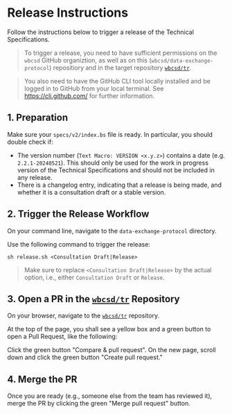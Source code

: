 # Release Instructions

Follow the instructions below to trigger a release of the Technical Specifications.

> To trigger a release, you need to have sufficient permissions on the `wbcsd` GitHub organiztion, as well as on this (`wbcsd/data-exchange-protocol`) repositiory and in the target repository [`wbcsd/tr`](https://github.com/wbcsd/tr).

> You also need to have the GitHub CLI tool locally installed and be logged in to GitHub from your local terminal. See https://cli.github.com/ for further information.

## 1. Preparation

Make sure your `specs/v2/index.bs` file is ready. In particular, you should double check if:
- The version number (`Text Macro: VERSION <x.y.z>`) contains a date (e.g. `2.2.1-20240521`). This should only be used for the work in progress version of the Technical Specifications and should not be included in any release.
- There is a changelog entry, indicating that a release is being made, and whether it is a consultation draft or a stable version.

## 2. Trigger the Release Workflow

On your command line, navigate to the `data-exchange-protocol` directory.

Use the following command to trigger the release:
```
sh release.sh <Consultation Draft|Release>
```
> Make sure to replace `<Consultation Draft|Release>` by the actual option, i.e., either
> `Consultation Draft` or `Release`.

## 3. Open a PR in the [`wbcsd/tr`](https://github.com/wbcsd/tr) Repository

On your browser, navigate to the [`wbcsd/tr`](https://github.com/wbcsd/tr) repository.

At the top of the page, you shall see a yellow box and a green button to open a Pull Request, like the following:

Click the green button "Compare & pull request". On the new page, scroll down and click the green button "Create pull request."

## 4. Merge the PR

Once you are ready (e.g., someone else from the team has reviewed it), merge the PR by clicking the green "Merge pull request" button.
